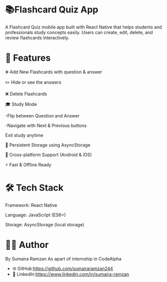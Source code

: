 # 📚Flashcard Quiz App 

A Flashcard Quiz mobile app built with React Native that helps students and professionals study concepts easily. Users can create, edit, delete, and review flashcards interactively.

# 🚀 Features

➕ Add New Flashcards with question & answer

✏️ Hide or see the answers

❌ Delete Flashcards

🎓 Study Mode

  -Flip between Question and Answer

  -Navigate with Next & Previous buttons

Exit study anytime

💾 Persistent Storage using AsyncStorage

📱 Cross-platform Support (Android & iOS)

⚡ Fast & Offline Ready

# 🛠️ Tech Stack

Framework: React Native

Language: JavaScript (ES6+)

Storage: AsyncStorage (local storage)


# 👩‍💻 Author

 By Sumaira Ramzan As apart of internship in CodeAlpha

- 🌐 GitHub:https://github.com/sumairaramzan244 
- 💼 LinkedIn:https://www.linkedin.com/in/sumaira-ramzan 




